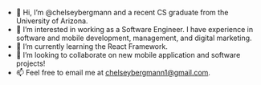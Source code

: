 - 👋 Hi, I’m @chelseybergmann and a recent CS graduate from the University of Arizona.
- 👀 I’m interested in working as a Software Engineer.  I have experience in software and mobile development, management, and digital marketing.
- 🌱 I’m currently learning the React Framework.
- 💞️ I’m looking to collaborate on new mobile application and software projects!
- 📫 Feel free to email me at chelseybergmann1@gmail.com.

<!---
chelseybergmann/chelseybergmann is a ✨ special ✨ repository because its `README.md` (this file) appears on your GitHub profile.
You can click the Preview link to take a look at your changes.
--->
